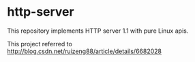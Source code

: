 # http-server
This repository implements HTTP server 1.1 with pure Linux apis.

This project referred to <http://blog.csdn.net/ruizeng88/article/details/6682028>
